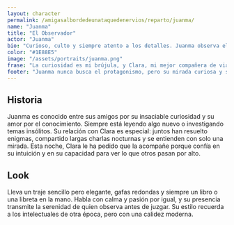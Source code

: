 ```yaml
---
layout: character
permalink: /amigasalbordedeunataquedenervios/reparto/juanma/
name: "Juanma"
title: "El Observador"
actor: "Juanma"
bio: "Curioso, culto y siempre atento a los detalles. Juanma observa el mundo con una mezcla de asombro y análisis, buscando historias en cada rincón. Su amistad con Clara es profunda: comparten confidencias, libros y una complicidad intelectual que pocos comprenden."
color: "#1E88E5"
image: "/assets/portraits/juanma.png"
frase: "La curiosidad es mi brújula, y Clara, mi mejor compañera de viaje."
footer: "Juanma nunca busca el protagonismo, pero su mirada curiosa y su vínculo con Clara lo convierten en el confidente ideal para descubrir los secretos de la noche."
---
```


## Historia

Juanma es conocido entre sus amigos por su insaciable curiosidad y su amor por el conocimiento. Siempre está leyendo algo nuevo o investigando temas insólitos. Su relación con Clara es especial: juntos han resuelto enigmas, compartido largas charlas nocturnas y se entienden con solo una mirada. Esta noche, Clara le ha pedido que la acompañe porque confía en su intuición y en su capacidad para ver lo que otros pasan por alto.

## Look

Lleva un traje sencillo pero elegante, gafas redondas y siempre un libro o una libreta en la mano. Habla con calma y pasión por igual, y su presencia transmite la serenidad de quien observa antes de juzgar. Su estilo recuerda a los intelectuales de otra época, pero con una calidez moderna.

